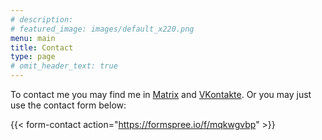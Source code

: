 ```yaml
---
# description: 
# featured_image: images/default_x220.png
menu: main
title: Contact
type: page
# omit_header_text: true
---
```


To contact me you may find me in [Matrix](https://matrix.io/#/@ng19es:matrix.org) and [VKontakte](https://vk.com/id38612036).
Or you may just use the contact form below:

{{< form-contact action="https://formspree.io/f/mqkwgvbp"  >}}
